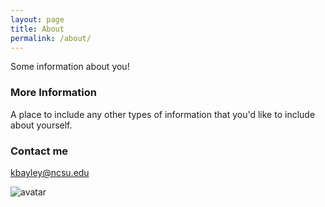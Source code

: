 ```yaml
---
layout: page
title: About
permalink: /about/
---
```


Some information about you!

### More Information

A place to include any other types of information that you'd like to include about yourself.

### Contact me

[kbayley@ncsu.edu](mailto:kbayley@ncsu.edu)

![avatar](C:\Users\kabayley\Desktop\Kaitlyn.jpg)  
